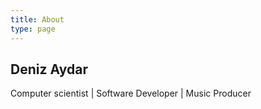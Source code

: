 ```yaml
---
title: About
type: page
---
```


## Deniz Aydar

Computer scientist | Software Developer | Music Producer


